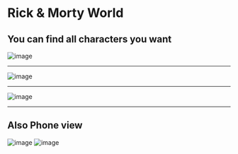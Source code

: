 # Rick & Morty World
## You can find all characters you want
![image](https://user-images.githubusercontent.com/85903361/225171547-e8b2e73e-8d1d-4ede-b98e-b59a08ee3f21.png)
__ __
![image](https://user-images.githubusercontent.com/85903361/225171566-5359d9e2-a9f3-4b0a-a9e5-0fbea96ae8cc.png)
__ __
![image](https://user-images.githubusercontent.com/85903361/225171699-b0b7e97b-6fb5-48f1-bbf5-46baa4856d8a.png)
__ __

## Also Phone view
![image](https://user-images.githubusercontent.com/85903361/225171656-aaa8abd0-ec88-45aa-910e-d41a71bb75ca.png)
![image](https://user-images.githubusercontent.com/85903361/225171680-76d2dca4-b5a7-4eef-b311-323e460ee2d3.png)

###
